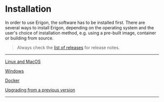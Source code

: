 # Installation

In order to use Erigon, the software has to be installed first. There are several ways to install Erigon, depending on the operating system and the user's choice of installation method, e.g. using a pre-built image, container or building from source.

> Always check the [list of releases](https://github.com/erigontech/erigon/releases) for release notes.

_____________________________

[Linux and MacOS](/installation/linux.md)

[Windows](/installation/windows.md)

[Docker](/installation/docker.md)

[Upgrading from a previous version](/installation/upgrading.md)

_____________________________
